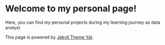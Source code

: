 # Welcome to my personal page!

Here, you can find my personal projects during my learning journey as data analyst.

This page is powered by [Jekyll Theme Yat](https://github.com/jeffreytse/jekyll-theme-yat).
